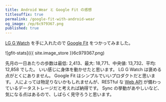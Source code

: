 ```yaml
---
title: Android Wear と Google Fit の感想
titlesuffix: true
permalink: /google-fit-with-android-wear
og_image: /ep/6c979367.png
published: true
---
```


[LG G Watch](https://en.wikipedia.org/wiki/LG_G_Watch) を手に入れたので [Google Fit](https://www.google.com/fit/) をつかってみました。

![gfit-stats]({{ site.image_store }}6c979367.png)

先月の一日あたりの歩数は最低: 2,413、最大: 18,771、中央値: 13,732、平均: 12,858 でした。
いい感じに身体を動かせたと思います。
LG G Watch は褒める点がとくにありません。
Google Fit はシンプルでいいプロダクトだと思います。
人によっては物足りないかもしれませんが、RESTful な [Web API](https://developers.google.com/fit/rest/) が備わっているデータストレージだと考えれば納得です。
Sync の挙動があやしいなど、気になる点はあるので、しばらく見守ろうと思います。
